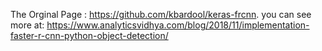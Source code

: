 
The Orginal Page : https://github.com/kbardool/keras-frcnn.
you can see more at: https://www.analyticsvidhya.com/blog/2018/11/implementation-faster-r-cnn-python-object-detection/
